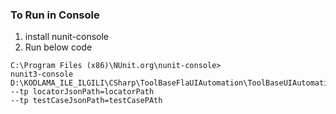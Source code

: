 ### To Run in Console

1. install nunit-console
2. Run below code

```console
C:\Program Files (x86)\NUnit.org\nunit-console>
nunit3-console 
D:\KODLAMA_ILE_ILGILI\CSharp\ToolBaseFlaUIAutomation\ToolBaseUIAutomation\ToolBaseUIAutomation\ToolBaseUIAutomation.csproj 
--tp locatorJsonPath=locatorPath 
--tp testCaseJsonPath=testCasePAth
```
